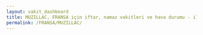```yaml
---
layout: vakit_dashboard
title: MUZILLAC, FRANSA için iftar, namaz vakitleri ve hava durumu - ilçe/eyalet seç
permalink: /FRANSA/MUZILLAC/
---
```


<script type="text/javascript">
  var GLOBAL_COUNTRY = 'FRANSA';
  var GLOBAL_CITY = 'MUZILLAC';
  var GLOBAL_STATE = '';
  var lat = 72;
  var lon = 21;
</script>

